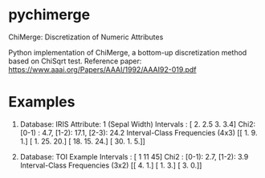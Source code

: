 # pychimerge
ChiMerge: Discretization of Numeric Attributes

Python implementation of ChiMerge, a bottom-up discretization method based on ChiSqrt test.
Reference paper: https://www.aaai.org/Papers/AAAI/1992/AAAI92-019.pdf


# Examples


1. Database: IRIS
    Attribute: 1 (Sepal Width)
    Intervals   : [ 2.   2.5  3.   3.4]
    Chi2: [0-1) :  4.7, [1-2): 17.1, [2-3): 24.2
    Interval-Class Frequencies (4x3)
    [[  1.   9.   1.]
    [  1.  25.  20.]
    [ 18.  15.  24.]
    [ 30.   1.   5.]]

2. Database: TOI Example
    Intervals   : [ 1 11 45]
    Chi2        : [0-1):  2.7, [1-2):  3.9
    Interval-Class Frequencies (3x2)
    [[ 4.  1.]
    [ 1.  3.]
    [ 3.  0.]]
